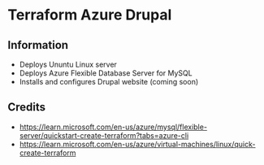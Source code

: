 # Terraform Azure Drupal

## Information
* Deploys Ununtu Linux server
* Deploys Azure Flexible Database Server for MySQL
* Installs and configures Drupal website (coming soon)

## Credits
* https://learn.microsoft.com/en-us/azure/mysql/flexible-server/quickstart-create-terraform?tabs=azure-cli
* https://learn.microsoft.com/en-us/azure/virtual-machines/linux/quick-create-terraform
